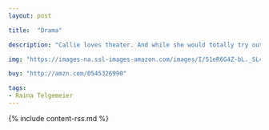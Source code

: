 ```yaml
---
layout: post

title:  "Drama"

description: "Callie loves theater. And while she would totally try out for her middle school’s production of <em>Moon over Mississippi</em>, she can’t really sing. Instead she’s the set designer for the drama department’s stage crew, and this year she’s determined to create a set worthy of Broadway on a middle-school budget. But how can she, when she doesn’t know much about carpentry, ticket sales are down, and the crew members are having trouble working together? Not to mention the onstage AND offstage drama that occurs once the actors are chosen. And when two cute brothers enter the picture, things get even crazier!"

img: "https://images-na.ssl-images-amazon.com/images/I/51eR6G4Z-bL._SL480_.jpg"

buy: "http://amzn.com/0545326990"

tags:
- Raina Telgemeier
---
```


{% include content-rss.md %}